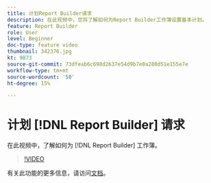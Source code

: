 ```yaml
---
title: 计划Report Builder请求
description: 在此视频中，您将了解如何为Report Builder工作簿设置基本计划。
feature: Report Builder
role: User
level: Beginner
doc-type: feature video
thumbnail: 342376.jpg
kt: 9873
source-git-commit: 73dfeab6c698d2637e54d9b7e0a280d51e155e7e
workflow-type: tm+mt
source-wordcount: '58'
ht-degree: 15%

---
```



# 计划 [!DNL Report Builder] 请求

在此视频中，了解如何为 [!DNL Report Builder] 工作簿。

>[!VIDEO](https://video.tv.adobe.com/v/342376/?quality=12&learn=on)

有关此功能的更多信息，请访问[文档](https://experienceleague.adobe.com/docs/analytics/analyze/report-builder/t-schedule-a-data-request.html?lang=en)。